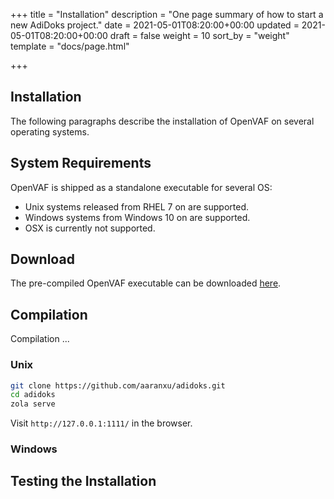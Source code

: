 +++
title = "Installation"
description = "One page summary of how to start a new AdiDoks project."
date = 2021-05-01T08:20:00+00:00
updated = 2021-05-01T08:20:00+00:00
draft = false
weight = 10
sort_by = "weight"
template = "docs/page.html"

+++

## Installation

The following paragraphs describe the installation of OpenVAF on several operating systems.

## System Requirements

OpenVAF is shipped as a standalone executable for several OS:

* Unix systems released from RHEL 7 on are supported. 
* Windows systems from Windows 10 on are supported. 
* OSX is currently not supported.

## Download

The pre-compiled OpenVAF executable can be downloaded [here](todo).

## Compilation

Compilation ... 

### Unix

```bash
git clone https://github.com/aaranxu/adidoks.git
cd adidoks
zola serve
```

Visit `http://127.0.0.1:1111/` in the browser.

### Windows

## Testing the Installation


